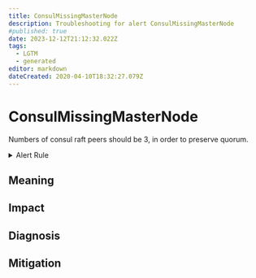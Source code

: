 ```yaml
---
title: ConsulMissingMasterNode
description: Troubleshooting for alert ConsulMissingMasterNode
#published: true
date: 2023-12-12T21:12:32.022Z
tags: 
  - LGTM
  - generated
editor: markdown
dateCreated: 2020-04-10T18:32:27.079Z
---
```


# ConsulMissingMasterNode

Numbers of consul raft peers should be 3, in order to preserve quorum.

<details>
  <summary>Alert Rule</summary>

{{% rule "consul/consul-exporter.yml" "ConsulMissingMasterNode" %}}

{{% comment %}}

```yaml
alert: ConsulMissingMasterNode
expr: consul_raft_peers < 3
for: 0m
labels:
    severity: critical
annotations:
    summary: Consul missing master node (instance {{ $labels.instance }})
    description: |-
        Numbers of consul raft peers should be 3, in order to preserve quorum.
          VALUE = {{ $value }}
          LABELS = {{ $labels }}
    runbook: https://github.com/srerun/prometheus-alerts/blob/main/content/runbooks/consul-exporter/ConsulMissingMasterNode.md

```

{{% /comment %}}

</details>


## Meaning
[//]: # "Short paragraph that explains what the alert means"


## Impact
[//]: # "What could / will happen if the alert is not addressed"



## Diagnosis
[//]: # "Steps to take to identify the cause of the problem"



## Mitigation
[//]: # "The steps necessary to resolve the alert"
